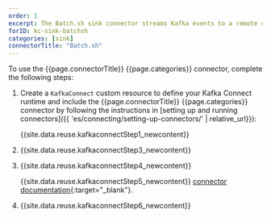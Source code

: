 ```yaml
---
order: 1
excerpt: The Batch.sh sink connector streams Kafka events to a remote collector.
forID: kc-sink-batchsh
categories: [sink]
connectorTitle: "Batch.sh"
---
```


To use the {{page.connectorTitle}} {{page.categories}} connector, complete the following steps:

1. Create a `KafkaConnect` custom resource to define your Kafka Connect runtime and include the {{page.connectorTitle}} {{page.categories}} connector by following the instructions in [setting up and running connectors]({{ 'es/connecting/setting-up-connectors/' | relative_url}}):

   {{site.data.reuse.kafkaconnectStep1_newcontent}}

2. {{site.data.reuse.kafkaconnectStep3_newcontent}}  

3. {{site.data.reuse.kafkaconnectStep4_newcontent}}
   
   {{site.data.reuse.kafkaconnectStep5_newcontent}} [connector documentation](https://github.com/streamdal/kafka-sink-connector?tab=readme-ov-file#documentation){:target="_blank"}.   
    
4. {{site.data.reuse.kafkaconnectStep6_newcontent}}

